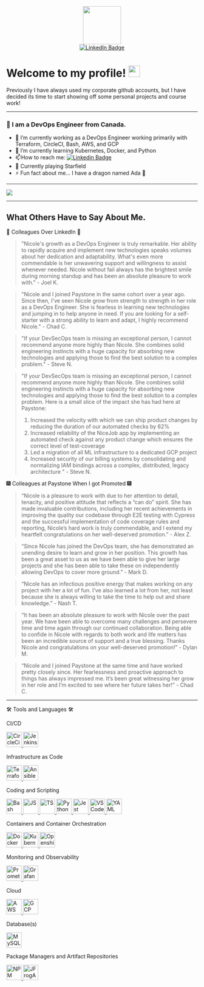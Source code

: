 <div id="header" align="center">
<img src="https://media.giphy.com/media/4xG3FzauZFmUNMcTLy/giphy.gif" width="100"/>
</div>

<div id="badges" align="center">
<a href="https://www.linkedin.com/in/nicolegarrow/">
  <img src="https://img.shields.io/badge/LinkedIn-blue?style=for-the-badge&logo=linkedin&logoColor=white" alt="LinkedIn Badge"/>
  </a>
</div>
<div id="profileViews" align="center">
<img src="https://komarev.com/ghpvc/?username=Garrowni&style=flat-square&color=blue" alt=""/>
</div>
<h1>
  Welcome to my profile!
  <img src="https://media.giphy.com/media/hvRJCLFzcasrR4ia7z/giphy.gif" width="30px"/> 
</h1>

Previously I have always used my corporate github accounts, but I have decided its time to start showing off some personal projects and course work!

---

### :lizard: I am a DevOps Engineer from Canada.


- 🔭 I’m currently working as a DevOps Engineer working primarily with Terraform, CircleCI, Bash, AWS, and GCP
- 🌱 I’m currently learning Kubernetes, Docker, and Python
- :mailbox:How to reach me: [![Linkedin Badge](https://img.shields.io/badge/-Nicole_Garrow-blue?style=flat&logo=Linkedin&logoColor=white)](https://www.linkedin.com/in/nicolegarrow/)
- :rocket: Currently playing Starfield
- ⚡ Fun fact about me... I have a dragon named Ada :dragon:

---

<img src="https://media.giphy.com/media/14bWswbeWGzYEo/giphy.gif" align="center">

---
## What Others Have to Say About Me.

:llama:  Colleagues Over LinkedIn :llama:
> "Nicole's growth as a DevOps Engineer is truly remarkable. Her ability to rapidly acquire and implement new technologies speaks volumes about her dedication and adaptability. What's even more commendable is her unwavering support and willingness to assist whenever needed. Nicole without fail always has the brightest smile during morning standup and has been an absolute pleasure to work with." - Joel K.

>"Nicole and I joined Paystone in the same cohort over a year ago. Since then, I've seen Nicole grow from strength to strength in her role as a DevOps Engineer. She is fearless in learning new technologies and jumping in to help anyone in need. If you are looking for a self-starter with a strong ability to learn and adapt, I highly recommend Nicole." - Chad C.

>"If your DevSecOps team is missing an exceptional person, I cannot recommend anyone more highly than Nicole. She combines solid engineering instincts with a huge capacity for absorbing new technologies and applying those to find the best solution to a complex problem." - Steve N.

> "If your DevSecOps team is missing an exceptional person, I cannot recommend anyone more highly than Nicole. She combines solid engineering instincts with a huge capacity for absorbing new technologies and applying those to find the best solution to a complex problem. Here is a small slice of the impact she has had here at Paystone:
>1. Increased the velocity with which we can ship product changes by reducing the duration of our automated checks by 62%
>2. Increased reliability of the NiceJob app by implementing an automated check against any product change which ensures the correct level of test-coverage
>3. Led a migration of all ML infrastructure to a dedicated GCP project
>4. Increased security of our billing systems by consolidating and normalizing IAM bindings across a complex, distributed, legacy architecture " - Steve N.


:fireworks: Colleagues at Paystone When I got Promoted :fireworks:
>“Nicole is a pleasure to work with due to her attention to detail, tenacity, and positive attitude that reflects a “can do” spirit. She has made invaluable contributions, including her recent achievements in improving the quality our codebase through E2E testing with Cypress and the successful implementation of code coverage rules and reporting, Nicole’s hard work is truly commendable, and I extend my heartfelt congratulations on her well-deserved promotion.”  - Alex Z.

>“Since Nicole has joined the DevOps team, she has demonstrated an unending desire to learn and grow in her position. This growth has been a great asset to us as we have been able to give her large projects and she has been able to take these on independently allowing DevOps to cover more ground.” - Mark D.

>“Nicole has an infectious positive energy that makes working on any project with her a lot of fun. I’ve also learned a lot from her, not least because she is always willing to take the time to help out and share knowledge.” - Nash T.

>“It has been an absolute pleasure to work with Nicole over the past year. We have been able to overcome many challenges and persevere time and time again through our continued collaboration. Being able to confide in Nicole with regards to both work and life matters has been an incredible source of support and a true blessing. Thanks Nicole and congratulations on your well-deserved promotion!” - Dylan M.

>“Nicole and I joined Paystone at the same time and have worked pretty closely since. Her fearlessness and proactive approach to things has always impressed me. It’s been great witnessing her grow in her role and I’m excited to see where her future takes her!” - Chad C.

---

:hammer_and_wrench: Tools and Languages :hammer_and_wrench:

<!-- Great for finding logos https://www.vectorlogo.zone/ -->


CI/CD
<div id="workedWithCICD">
  <a href="https://circleci.com/">
    <img src="https://www.vectorlogo.zone/logos/circleci/circleci-icon.svg" alt="CircleCi" style="background-color:white;height:40; width:40;"/>
  </a>
  <a href="https://www.jenkins.io/">
    <img src="https://www.vectorlogo.zone/logos/jenkins/jenkins-icon.svg" alt="Jenkins" style="height:40; width:40;"/>
  </a>
</div>

Infrastructure as Code

<div id="workedWithIAC">
  <a href="https://www.terraform.io/">
    <img src="https://www.vectorlogo.zone/logos/terraformio/terraformio-icon.svg" alt="Terraform" style="height:40; width:40;"/>
  </a>
  <a href="https://www.ansible.com/">
    <img src="https://www.vectorlogo.zone/logos/ansible/ansible-icon.svg" alt="Ansible" style="background-color:white;height:40; width:40;"/>
  </a>
</div>


Coding and Scripting
<div id="workedWithCoding" >
  <a href=https://www.gnu.org/software/bash/">
    <img src="https://www.vectorlogo.zone/logos/gnu_bash/gnu_bash-icon.svg" alt="Bash" style="background-color:white;height:40; width:40;"/>
  </a>
  <a href="https://developer.mozilla.org/en-US/docs/Web/JavaScript">
    <img src="https://www.vectorlogo.zone/logos/javascript/javascript-icon.svg" alt="JS" style="background-color:white;height:40; width:40;"/>
  </a>
  <a href="https://www.typescriptlang.org/">
    <img src="https://www.vectorlogo.zone/logos/typescriptlang/typescriptlang-icon.svg" alt="TS" style="background-color:white;height:40; width:40;"/>
  </a>
  <a href="https://www.python.org/">
    <img src="https://www.vectorlogo.zone/logos/python/python-icon.svg" alt="Python3" style="height:40; width:40;"/>
  </a>
  <a href="https://jestjs.io/">
    <img src="https://www.vectorlogo.zone/logos/jestjsio/jestjsio-icon.svg" alt="Jest" style="background-color:white;height:40; width:40;"/>
  </a>
  <a href="https://code.visualstudio.com/">
    <img src="https://www.vectorlogo.zone/logos/visualstudio_code/visualstudio_code-icon.svg" alt="VSCode" style="height:40; width:40;"/>
  </a>
  <a href="https://yaml.org/">
    <img src="https://www.vectorlogo.zone/logos/yaml/yaml-icon.svg" alt="YAML" style="background-color:white;height:40; width:40;"/>
  </a>
</div>


Containers and Container Orchestration

<div id="workedWithContainers">
  <a href="https://www.docker.com/">
    <img src="https://www.vectorlogo.zone/logos/docker/docker-icon.svg" alt="Docker" style="background-color:white;height:40; width:40;"/>
  </a>
  <a href="https://kubernetes.io/">
    <img src="https://www.vectorlogo.zone/logos/kubernetes/kubernetes-icon.svg" alt="Kubernetes" style="height:40; width:40;"/>
  </a>
  <a href="https://www.redhat.com/en/technologies/cloud-computing/openshift">
    <img src="https://www.vectorlogo.zone/logos/openshift/openshift-icon.svg" alt="Openshift"style="background-color:white;height:40; width:40;"/>
  </a>
</div>

Monitoring and Observability

<div id="workedWithMonitoring">
  <a href="https://prometheus.io/">
    <img src="https://www.vectorlogo.zone/logos/prometheusio/prometheusio-icon.svg" alt="Prometheus" style="height:40; width:40;"/>
  </a>
  <a href="https://grafana.com/">
    <img src="https://www.vectorlogo.zone/logos/grafana/grafana-icon.svg" alt="Grafana" style="height:40; width:40;"/>
  </a>
</div>


Cloud

<div id="workedWithCloud">
  <a href="https://aws.amazon.com/">
    <img src="https://www.vectorlogo.zone/logos/amazon_aws/amazon_aws-icon.svg" alt="AWS" style="height:40; width:40;"/>
  </a>
  <a href="https://cloud.google.com/">
    <img src="https://www.vectorlogo.zone/logos/google_cloud/google_cloud-icon.svg" alt="GCP" style="height:40; width:40;"/>
  </a>
</div>


Database(s)

<div id="workedWithDB">
  <a href="https://www.mysql.com/">
    <img src="https://www.vectorlogo.zone/logos/mysql/mysql-icon.svg" alt="MySQL" style="background-color:white; height:40; width:40;">
  </a>
</div>

Package Managers and Artifact Repositories

<div id="workedWithRegistries">
  <a href="https://www.npmjs.com/">
    <img src="https://www.vectorlogo.zone/logos/npmjs/npmjs-icon.svg" alt="NPM" style="height:40; width:40;"/>
  </a>
  <a href="https://jfrog.com/">
    <img src="https://www.vectorlogo.zone/logos/jfrog/jfrog-icon.svg" alt="JFrogArtifactory" style="background-color:white;height:40; width:40;"/>
  </a>


</div>
</p>
